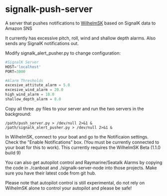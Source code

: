 # signalk-push-server
A server that pushes notifications to [WilhelmSK](https://itunes.apple.com/us/app/wilhelmsk/id1150499484?mt=8) based on SignalK data to Amazon SNS

It currently has excessive pitch, roll, wind and shallow depth alarms. Also sends any SignalK notifications out.

Modify signalk_alert_pusher.py to change configuration:

```python
#SignalK Server
HOST='localhost'
PORT=3000

#Alarm Thresholds
excesive_attitute_alarm = 5.0
excesive_wind_alarm = 20.0
high_wind_alarm = 10.0
shallow_depth_alarm = 8.0
```

Copy all three .py files to your server and run the two servers in the background:
```
/path/push_server.py > /dev/null 2>&1 &
/path/signalk_alert_pusher.py > /dev/null 2>&1 &
```

In WilhelmSK, connect to your boat and go to the Notificaion settings. Check the "Enable Notifications" box. (You must be currently connected to your boat for this to work).
This currently requires the WilhelmSK Beta (1.1.0 build 9)

You can also get autopilot control and Raymarine/Seatalk Alarms by copying the code in ./canboat and ./signalk-server-node into those projects. Make sure you have their latest code from git hub.

Please note that autopilot control is still experimental, do not rely on WilhelmSK alone to control your autopilot and please be safe!
